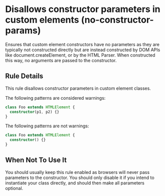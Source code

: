 # Disallows constructor parameters in custom elements (no-constructor-params)

Ensures that custom element constructors have no parameters as they
are typically not constructed directly but are instead constructed by DOM APIs
like document.createElement, or by the HTML Parser. When constructed this way,
no arguments are passed to the constructor.

## Rule Details

This rule disallows constructor parameters in custom element classes.

The following patterns are considered warnings:

```ts
class Foo extends HTMLElement {
  constructor(p1, p2) {}
}
```

The following patterns are not warnings:

```ts
class Foo extends HTMLElement {
  constructor() {}
}
```

## When Not To Use It

You should usually keep this rule enabled as browsers will never pass parameters
to the constructor. You should only disable it if you intend to instantiate
your class directly, and should then make all parameters optional.
